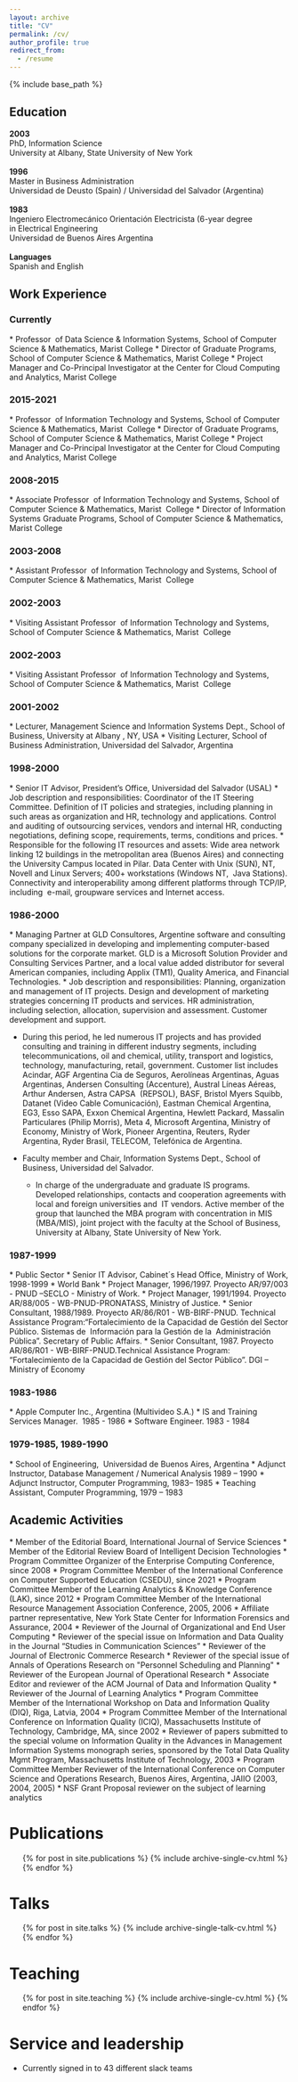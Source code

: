 ```yaml
---
layout: archive
title: "CV"
permalink: /cv/
author_profile: true
redirect_from:
  - /resume
---
```


{% include base_path %}

<h2>Education</h2>
 <b>2003</b> <br>
PhD, Information Science <br>
University at Albany, State University of New York <br><br>
<b>1996</b> <br>
Master in Business Administration <br>
Universidad de Deusto (Spain) / Universidad del Salvador (Argentina) <br><br>
<b>1983</b><br>
Ingeniero Electromecánico Orientación Electricista (6-year degree in Electrical Engineering <br>
Universidad de Buenos Aires Argentina <br><br>
<b>Languages</b> <br>
Spanish and English <br>

<h2>Work Experience</h2>

<h3>Currently</h3>
* Professor  of Data Science & Information Systems, School of Computer Science & Mathematics, Marist College
* Director of Graduate Programs, School of Computer Science & Mathematics, Marist College
* Project Manager and Co-Principal Investigator at the Center for Cloud Computing and Analytics, Marist College

<h3>2015-2021</h3>
* Professor  of Information Technology and Systems, School of Computer Science & Mathematics, Marist  College
* Director of Graduate Programs, School of Computer Science & Mathematics, Marist College
* Project Manager and Co-Principal Investigator at the Center for Cloud Computing and Analytics, Marist College

<h3>2008-2015</h3>
* Associate Professor  of Information Technology and Systems, School of Computer Science & Mathematics, Marist  College
* Director of Information Systems Graduate Programs, School of Computer Science & Mathematics, Marist College

<h3>2003-2008</h3>
* Assistant Professor  of Information Technology and Systems, School of Computer Science & Mathematics, Marist  College

<h3>2002-2003</h3>
* Visiting Assistant Professor  of Information Technology and Systems, School of Computer Science & Mathematics, Marist  College

<h3>2002-2003</h3>
* Visiting Assistant Professor  of Information Technology and Systems, School of Computer Science & Mathematics, Marist  College

<h3>2001-2002</h3>
* Lecturer, Management Science and Information Systems Dept., School of Business, University at Albany , NY, USA
* Visiting Lecturer, School of Business Administration, Universidad del Salvador, Argentina

<h3>1998-2000</h3>
* Senior IT Advisor, President’s Office, Universidad del Salvador (USAL)
  * Job description and responsibilities: Coordinator of the IT Steering Committee. Definition of IT policies and strategies, including planning in such areas as organization and HR, technology and applications. Control and auditing of outsourcing services, vendors and internal HR, conducting negotiations, defining scope, requirements, terms, conditions and prices.
  * Responsible for the following IT resources and assets: Wide area network linking 12 buildings in the metropolitan area (Buenos Aires) and connecting the University Campus located in Pilar. Data Center with Unix (SUN), NT, Novell and Linux Servers; 400+ workstations (Windows NT,  Java Stations). Connectivity and interoperability among different platforms through TCP/IP, including  e-mail, groupware services and Internet access.

<h3>1986-2000</h3>
* Managing Partner at GLD Consultores, Argentine software and consulting company specialized in developing and implementing computer-based solutions for the corporate market. GLD is a Microsoft Solution Provider and Consulting Services Partner, and a local value added distributor for several American companies, including Applix (TM1), Quality America, and Financial Technologies.
  * Job description and responsibilities: Planning, organization and management of IT projects. Design and development of marketing strategies concerning IT products and services. HR administration, including selection, allocation, supervision and assessment. Customer development and support.

  * During this period, he led numerous IT projects and has provided consulting and training in different industry segments, including telecommunications, oil and chemical, utility, transport and logistics, technology, manufacturing, retail, government. Customer list includes Acindar, AGF Argentina Cia de Seguros, Aerolíneas Argentinas, Aguas Argentinas, Andersen Consulting (Accenture), Austral Líneas Aéreas, Arthur Andersen, Astra CAPSA  (REPSOL), BASF, Bristol Myers Squibb, Datanet (Video Cable Comunicación), Eastman Chemical Argentina, EG3, Esso SAPA, Exxon Chemical Argentina, Hewlett Packard, Massalin Particulares (Philip Morris), Meta 4, Microsoft Argentina, Ministry of Economy, Ministry of Work, Pioneer Argentina, Reuters, Ryder Argentina, Ryder Brasil, TELECOM, Telefónica de Argentina.

* Faculty member and Chair, Information Systems Dept., School of Business, Universidad del Salvador.
  * In charge of the undergraduate and graduate IS programs. Developed relationships, contacts and cooperation agreements with local and foreign universities and  IT vendors. Active member of the group that launched the MBA program with concentration in MIS (MBA/MIS), joint project with the faculty at the School of Business, University at Albany, State University of New York.
 
<h3>1987-1999</h3>
* Public Sector
  * Senior IT Advisor, Cabinet´s Head Office, Ministry of Work, 1998-1999
* World Bank
  * Project Manager, 1996/1997. Proyecto AR/97/003 - PNUD –SECLO - Ministry of Work.
  * Project Manager, 1991/1994. Proyecto AR/88/005 - WB-PNUD-PRONATASS, Ministry of Justice.
  * Senior Consultant, 1988/1989. Proyecto AR/86/R01 - WB-BIRF-PNUD. Technical Assistance Program:“Fortalecimiento de la Capacidad de Gestión del Sector Público. Sistemas de  Información para la Gestión de la  Ad­ministración Pública”. Secretary of Public Affairs.
  * Senior Consultant, 1987. Proyecto AR/86/R01 - WB-BIRF-PNUD.Technical Assistance Program: “Fortalecimiento de la Capacidad de Gestión del Sector Público”. DGI – Ministry of Economy

<h3>1983-1986</h3>
* Apple Computer Inc., Argentina (Multivideo S.A.)
  * IS and Training Services Manager.  1985 - 1986
  * Software Engineer. 1983 - 1984

<h3>1979-1985, 1989-1990</h3>
* School of Engineering,  Universidad de Buenos Aires, Argentina
  * Adjunct Instructor, Database Management / Numerical Analysis 1989 – 1990
  * Adjunct Instructor, Computer Programming, 1983– 1985
  * Teaching Assistant, Computer Programming, 1979 – 1983

<h2>Academic Activities</h2>
* Member of the Editorial Board, International Journal of Service Sciences
* Member of the Editorial Review Board of Intelligent Decision Technologies
* Program Committee Organizer of the Enterprise Computing Conference, since 2008
* Program Committee Member of the International Conference on Computer Supported Education (CSEDU), since 2021
* Program Committee Member of the Learning Analytics & Knowledge Conference (LAK), since 2012
* Program Committee Member of the International Resource Management Association Conference, 2005, 2006
* Affiliate partner representative, New York State Center for Information Forensics and Assurance, 2004
* Reviewer of the Journal of Organizational and End User Computing
* Reviewer of the special issue on Information and Data Quality in the Journal “Studies in Communication Sciences”
* Reviewer of the Journal of Electronic Commerce Research
* Reviewer of the special  issue of Annals of Operations Research on "Personnel Scheduling and Planning"
* Reviewer of the European Journal of Operational Research
* Associate Editor and reviewer of the ACM Journal of Data and Information Quality
* Reviewer of the Journal of Learning Analytics
* Program Committee Member of the International Workshop on Data and Information Quality (DIQ), Riga, Latvia, 2004
* Program Committee Member of the International Conference on Information Quality (ICIQ), Massachusetts Institute of Technology, Cambridge, MA, since 2002
* Reviewer of papers submitted to the special volume on Information Quality in the Advances in Management Information Systems monograph series, sponsored by the Total Data Quality Mgmt Program, Massachusetts Institute of Technology, 2003
* Program Committee Member Reviewer of the International Conference on Computer Science and Operations Research, Buenos Aires, Argentina, JAIIO (2003, 2004, 2005)
* NSF Grant Proposal reviewer on the subject of learning analytics

Publications
======
  <ul>{% for post in site.publications %}
    {% include archive-single-cv.html %}
  {% endfor %}</ul>
  
Talks
======
  <ul>{% for post in site.talks %}
    {% include archive-single-talk-cv.html %}
  {% endfor %}</ul>
  
Teaching
======
  <ul>{% for post in site.teaching %}
    {% include archive-single-cv.html %}
  {% endfor %}</ul>
  
Service and leadership
======
* Currently signed in to 43 different slack teams
